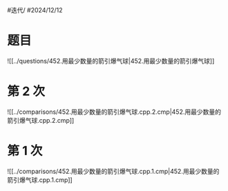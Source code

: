 #迭代/ #2024/12/12

# 题目

![[../questions/452.用最少数量的箭引爆气球|452.用最少数量的箭引爆气球]]

# 第 2 次

![[../comparisons/452.用最少数量的箭引爆气球.cpp.2.cmp|452.用最少数量的箭引爆气球.cpp.2.cmp]]

# 第 1 次

![[../comparisons/452.用最少数量的箭引爆气球.cpp.1.cmp|452.用最少数量的箭引爆气球.cpp.1.cmp]]